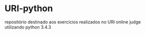 #  URI-python
 repositório destinado aos exercícios realizados no URI online judge utilizando python 3.4.3
